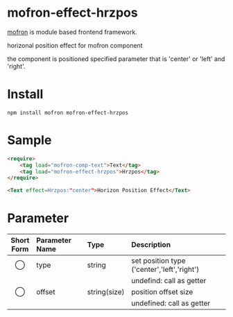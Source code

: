 # mofron-effect-hrzpos
[mofron](https://mofron.github.io/mofron/) is module based frontend framework.

horizonal position effect for mofron component

the component is positioned specified parameter that is 'center' or 'left' and 'right'.


# Install
```
npm install mofron mofron-effect-hrzpos
```

# Sample
```html
<require>
    <tag load="mofron-comp-text">Text</tag>
    <tag load="mofron-effect-hrzpos">Hrzpos</tag>
</require>

<Text effect=Hrzpos:"center">Horizon Position Effect</Text>

```

# Parameter

| Short<br>Form | Parameter Name | Type | Description |
|:-------------:|:---------------|:-----|:------------|
| ◯  | type | string | set position type ('center','left','right') |
| | | | undefind: call as getter |
| ◯  | offset | string(size) | position offset size |
| | | | undefined: call as getter |

